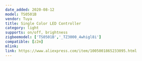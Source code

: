 ```yaml
---
date_added: 2020-08-12
model: TS0501B
vendor: Tuya
title: Single Color LED Controller 
category: light
supports: on/off, brightness
zigbeemodel: ['TS0501B','_TZ3000_4whigl8i']
compatible: [z2m]
mlink: 
link: https://www.aliexpress.com/item/1005001865233095.html
---
```

